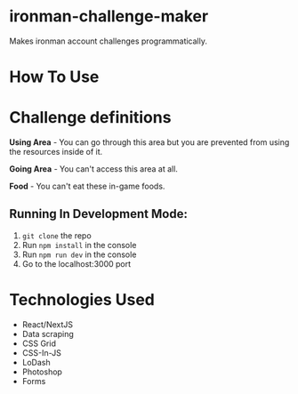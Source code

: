 # ironman-challenge-maker

Makes ironman account challenges programmatically.

# How To Use
# Challenge definitions

**Using Area** - You can go through this area but you are prevented from using the resources inside of it. 

**Going Area** - You can't access this area at all.

**Food** - You can't eat these in-game foods.

## Running In Development Mode:
1. `git clone` the repo
2. Run `npm install` in the console
3. Run `npm run dev` in the console
4. Go to the localhost:3000 port



# Technologies Used

* React/NextJS
* Data scraping
* CSS Grid
* CSS-In-JS
* LoDash
* Photoshop
* Forms

